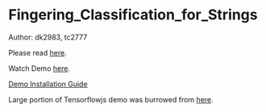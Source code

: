 # Fingering_Classification_for_Strings

Author: dk2983, tc2777

Please read [here](https://github.com/DongGu-Kim/Fingering_Classification_for_Strings/blob/master/ADL_presentation.pdf).

Watch Demo [here](https://github.com/DongGu-Kim/Fingering_Classification_for_Strings/blob/master/demo.mp4).

[Demo Installation Guide](https://github.com/DongGu-Kim/Fingering_Classification_for_Strings/tree/master/webcam-transfer-learning)

Large portion of Tensorflowjs demo was burrowed from [here](https://github.com/tensorflow/tfjs-examples/tree/master/webcam-transfer-learning).
